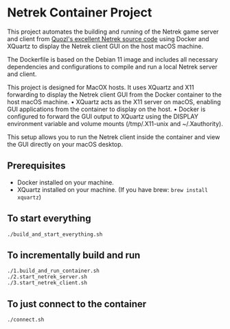 # Netrek Container Project

This project automates the building and running of the Netrek game server and client from [Quozl's excellent Netrek source code](https://github.com/quozl/netrek) using Docker and XQuartz to display the Netrek client GUI on the host macOS machine.

The Dockerfile is based on the Debian 11 image and includes all necessary dependencies and configurations to compile and run a local Netrek server and client.

This project is designed for MacOX hosts. It uses XQuartz and X11 forwarding to display the Netrek client GUI from the Docker container to the host macOS machine.
	•	XQuartz acts as the X11 server on macOS, enabling GUI applications from the container to display on the host.
	•	Docker is configured to forward the GUI output to XQuartz using the DISPLAY environment variable and volume mounts (/tmp/.X11-unix and ~/.Xauthority).

This setup allows you to run the Netrek client inside the container and view the GUI directly on your macOS desktop.

## Prerequisites

- Docker installed on your machine.
- XQuartz installed on your machine. (If you have brew: ```brew install xquartz```)

## To start everything

```
./build_and_start_everything.sh
```

## To incrementally build and run

```
./1.build_and_run_container.sh
./2.start_netrek_server.sh
./3.start_netrek_client.sh
```
## To just connect to the container

```
./connect.sh
```



